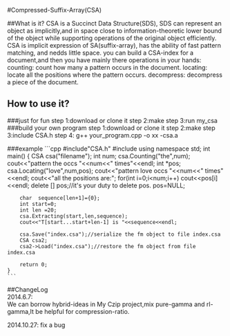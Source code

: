 #Compressed-Suffix-Array(CSA)

##What is it?
	 CSA is a Succinct Data Structure(SDS), SDS can represent an object 
	 as implicitly,and in space close to information-theoretic lower 
	 bound of the object while supporting operations of the original 
	 object efficiently. CSA is implicit expression of SA(suffix-array), 
	 has the ability of fast pattern matching, and nedds little space.
	 you can build a CSA-index for a document,and then you have mainly 
	 there operations in your hands:
	 counting: count how many a pattern occurs in the document.
	 locating: locate all the positions where the pattern occurs.
	 decompress: decompress a piece of the document.
## How to use it?
###just for fun
	 step 1:download or clone it
	 step 2:make
	 step 3:run my_csa
###build your own program
	 step 1:download or clone it
	 step 2:make
	 step 3:include CSA.h
	 step 4: g++ your_program.cpp -o xx -csa.a

###example
	```cpp
	#include"CSA.h"
	#include<iostream>
	using namespace std;
	int main()
	{
		CSA csa("filename");
		int num;
		csa.Counting("the",num);
		cout<<"pattern the occs "<<num<<" times"<<endl;
		int *pos;
		csa.Locating("love",num,pos);
		cout<<"pattern love occs "<<num<<" times"<<endl;
		cout<<"all the positions are:";
		for(int i=0;i<num;i++)
			cout<<pos[i]<<endl;
		delete [] pos;//it's your duty to delete pos.
		pos=NULL;

		char  sequence[len+1]={0};
		int start=0;
		int len =20;
		csa.Extracting(start,len,sequence);
		cout<<"T[start...start+len-1] is "<<sequence<<endl;

		csa.Save("index.csa");//serialize the fm object to file index.csa
		CSA csa2;
		csa2->Load("index.csa");//restore the fm object from file index.csa

		return 0;
	}
	```
##ChangeLog  
2014.6.7:  
We can borrow hybrid-ideas in My Czip project,mix pure-gamma and rl-gamma,It be helpful for compression-ratio.

2014.10.27: 
fix a bug 
